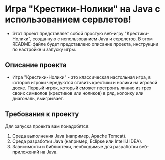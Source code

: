 # Игра "Крестики-Нолики" на Java с использованием сервлетов!
- Этот проект представляет собой простую веб-игру "Крестики-Нолики", созданную с использованием Java и сервлетов. В этом README-файле будет представлено описание проекта, инструкции по настройке и запуску игры.
## Описание проекта
- Игра "Крестики-Нолики" - это классическая настольная игра, в которой игроки чередуются ставить крестики и нолики на игровой доске. Первый игрок, который сможет построить линию из трех своих символов (крестиков или ноликов) в ряд, колонку или диагональ, выигрывает.
## Требования к проекту
Для запуска проекта вам понадобятся:

1. Среда выполнения Java (например, Apache Tomcat).
2. Среда разработки Java (например, Eclipse или IntelliJ IDEA).
3. Зависимости и библиотеки, необходимые для разработки веб-приложений на Java.

